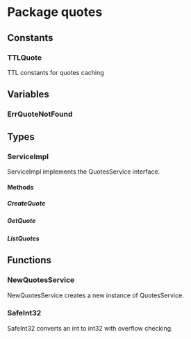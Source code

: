 # Package quotes

## Constants

### TTLQuote

TTL constants for quotes caching

## Variables

### ErrQuoteNotFound

## Types

### ServiceImpl

ServiceImpl implements the QuotesService interface.

#### Methods

##### CreateQuote

##### GetQuote

##### ListQuotes

## Functions

### NewQuotesService

NewQuotesService creates a new instance of QuotesService.

### SafeInt32

SafeInt32 converts an int to int32 with overflow checking.
